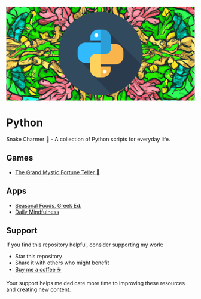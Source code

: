 ![](https://github.com/AnastasiosPapalias/Python/blob/main/pythonbannergit.png)

# Python

Snake Charmer 🐍 - A collection of Python scripts for everyday life.

## Games
 - [The Grand Mystic Fortune Teller 🔮](https://github.com/AnastasiosPapalias/Python/blob/main/fortuneteller.py)

## Apps
 - [Seasonal Foods, Greek Ed.](https://github.com/AnastasiosPapalias/Python/blob/main/epohika.py)
 - [Daily Mindfulness](https://github.com/AnastasiosPapalias/Python/dailymindfulness/dailymindfulness.py)

## Support

If you find this repository helpful, consider supporting my work:

- Star this repository
- Share it with others who might benefit
- [Buy me a coffee ☕](https://buymeacoffee.com/tasospapalias)

Your support helps me dedicate more time to improving these resources and creating new content.
